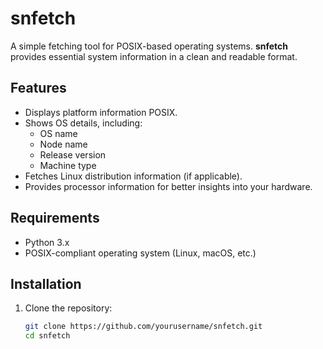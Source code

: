 # snfetch

A simple fetching tool for POSIX-based operating systems. **snfetch** provides essential system information in a clean and readable format.

## Features

- Displays platform information POSIX.
- Shows OS details, including:
  - OS name
  - Node name
  - Release version
  - Machine type
- Fetches Linux distribution information (if applicable).
- Provides processor information for better insights into your hardware.

## Requirements

- Python 3.x
- POSIX-compliant operating system (Linux, macOS, etc.)

## Installation

1. Clone the repository:

   ```bash
   git clone https://github.com/yourusername/snfetch.git
   cd snfetch
   ```
